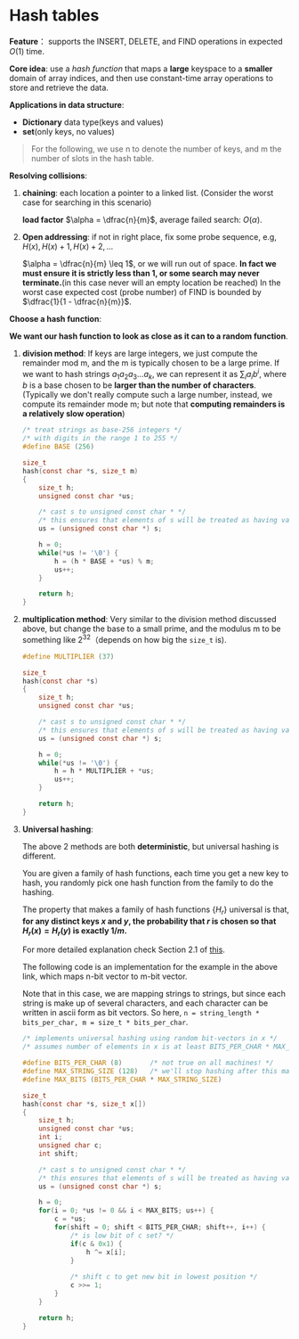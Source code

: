 # Hash tables

**Feature**： supports the INSERT, DELETE, and FIND operations in expected $O(1)$ time.

**Core idea**: use a *hash function* that maps a **large** keyspace to a **smaller** domain of array indices, and then use constant-time array operations to store and retrieve the data.

**Applications in data structure**:

* **Dictionary** data type(keys and values)
*  **set**(only keys, no values)



>  For the following, we use n to denote the number of keys, and m the number of slots in the hash table.

**Resolving collisions**:

1. **chaining**: each location a pointer to a linked list. (Consider the worst case for searching in this scenario) 

   **load factor** $\alpha = \dfrac{n}{m}$, average failed search: $O(\alpha$).

2. **Open addressing**: if not in right place, fix some probe sequence, e.g, $H(x), H(x) + 1, H(x)+2, ...$

   $\alpha = \dfrac{n}{m} \leq 1$, or we will run out of space. **In fact we must ensure it is strictly less than 1, or some search may never terminate.**(in this case never will an empty location be reached) In the worst case expected cost (probe number) of FIND is bounded by $\dfrac{1}{1 - \dfrac{n}{m}}$.

**Choose a hash function**:

**We want our hash function to look as close as it can to a random function**.

1. **division method**: If keys are large integers, we just compute the remainder mod m, and the m is typically chosen to be a large prime. If we want to hash strings $a_1a_2a_3...a_k$, we can represent it as $\sum_i a_ib^i$, where $b$ is a base chosen to be **larger than the number of characters**. (Typically we don't really compute such a large number, instead, we compute its remainder mode m; but note that **computing remainders is a relatively slow operation**)

   ```c
   /* treat strings as base-256 integers */
   /* with digits in the range 1 to 255 */
   #define BASE (256)
   
   size_t
   hash(const char *s, size_t m)
   {
       size_t h;
       unsigned const char *us;
   
       /* cast s to unsigned const char * */
       /* this ensures that elements of s will be treated as having values >= 0 */
       us = (unsigned const char *) s;
   
       h = 0;
       while(*us != '\0') {
           h = (h * BASE + *us) % m;
           us++;
       } 
   
       return h;
   }
   ```

   

1. **multiplication method**: Very similar to the division method discussed above, but change the base to a small prime, and the modulus m to be something like $2^{32}$（depends on how big the `size_t` is).

   ```c
   #define MULTIPLIER (37)
   
   size_t
   hash(const char *s)
   {
       size_t h;
       unsigned const char *us;
   
       /* cast s to unsigned const char * */
       /* this ensures that elements of s will be treated as having values >= 0 */
       us = (unsigned const char *) s;
   
       h = 0;
       while(*us != '\0') {
           h = h * MULTIPLIER + *us;
           us++;
       } 
   
       return h;
   }
   ```

   

2. **Universal hashing**:

   The above 2 methods are both **deterministic**, but universal hashing is different.

   You are given a family of hash functions, each time you get a new key to hash, you randomly pick one hash function from the family to do the hashing.

   The property that makes a family of hash functions {$H_r$} universal is that, **for any distinct keys $x$ and $y$, the probability that $r$ is chosen so that $H_r(x) = H_r(y)$ is exactly 1/*m*.**

   For more detailed explanation check Section 2.1 of [this](<https://www.cs.cmu.edu/afs/cs/project/pscico-guyb/realworld/www/slidesS14/hashing.pdf>).

   The following code is an implementation for the example in the above link, which maps n-bit vector to m-bit vector.

   Note that in this case, we are mapping strings to strings, but since each string is make up of several characters, and each character can be written in ascii form as bit vectors. So here, `n = string_length * bits_per_char, m = size_t * bits_per_char`.

   ```c
   /* implements universal hashing using random bit-vectors in x */
   /* assumes number of elements in x is at least BITS_PER_CHAR * MAX_STRING_SIZE */
   
   #define BITS_PER_CHAR (8)       /* not true on all machines! */
   #define MAX_STRING_SIZE (128)   /* we'll stop hashing after this many */
   #define MAX_BITS (BITS_PER_CHAR * MAX_STRING_SIZE)
   
   size_t
   hash(const char *s, size_t x[])
   {
       size_t h;
       unsigned const char *us;
       int i;
       unsigned char c;
       int shift;
   
       /* cast s to unsigned const char * */
       /* this ensures that elements of s will be treated as having values >= 0 */
       us = (unsigned const char *) s;
   
       h = 0;
       for(i = 0; *us != 0 && i < MAX_BITS; us++) {
           c = *us;
           for(shift = 0; shift < BITS_PER_CHAR; shift++, i++) {
               /* is low bit of c set? */
               if(c & 0x1) {
                   h ^= x[i];
               }
               
               /* shift c to get new bit in lowest position */
               c >>= 1;
           }
       }
   
       return h;
   }
   ```

   
